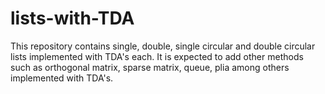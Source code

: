 # lists-with-TDA
This repository contains single, double, single circular and double circular lists implemented with TDA's each. It is expected to add other methods such as orthogonal matrix, sparse matrix, queue, plia among others implemented with TDA's.
